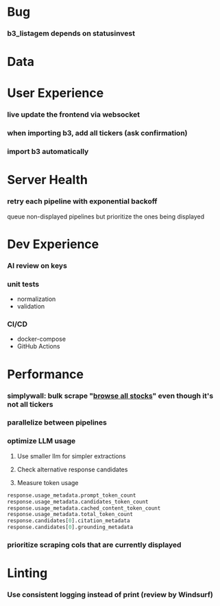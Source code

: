 # Bug

### b3_listagem depends on statusinvest

# Data

# User Experience

### live update the frontend via websocket

### when importing b3, add all tickers (ask confirmation)

### import b3 automatically

# Server Health

### retry each pipeline with exponential backoff

queue non-displayed pipelines but prioritize the ones being displayed

# Dev Experience

### AI review on keys

### unit tests
- normalization
- validation

### CI/CD
- docker-compose
- GitHub Actions

# Performance

### simplywall: bulk scrape "[browse all stocks](https://simplywall.st/stocks/br)" even though it's not all tickers

### parallelize between pipelines

### optimize LLM usage

1. Use smaller llm for simpler extractions

2. Check alternative response candidates

3. Measure token usage

```python
response.usage_metadata.prompt_token_count
response.usage_metadata.candidates_token_count
response.usage_metadata.cached_content_token_count
response.usage_metadata.total_token_count
response.candidates[0].citation_metadata
response.candidates[0].grounding_metadata
```

### prioritize scraping cols that are currently displayed

# Linting

### Use consistent logging instead of print (review by Windsurf)

